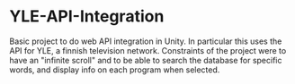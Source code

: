 # YLE-API-Integration
Basic project to do web API integration in Unity. In particular this uses the API for YLE, a finnish television network. Constraints of the project were to have an "infinite scroll" and to be able to search the database for specific words, and display info on each program when selected.
